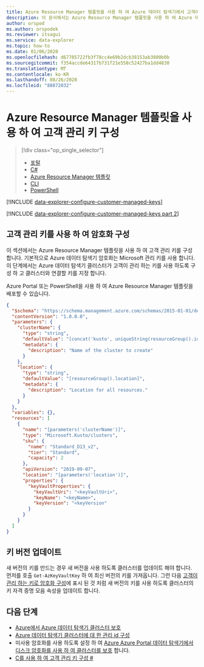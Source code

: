 ```yaml
---
title: Azure Resource Manager 템플릿을 사용 하 여 Azure 데이터 탐색기에서 고객이 관리 하는 키 구성
description: 이 문서에서는 Azure Resource Manager 템플릿을 사용 하 여 Azure 데이터 탐색기의 데이터에서 고객이 관리 하는 키 암호화를 구성 하는 방법을 설명 합니다.
author: orspod
ms.author: orspodek
ms.reviewer: itsagui
ms.service: data-explorer
ms.topic: how-to
ms.date: 01/06/2020
ms.openlocfilehash: d67705722fb3f78cc4e69b2dcb38153ab3800b0b
ms.sourcegitcommit: f354accde64317b731f21e558c52427ba1dd4830
ms.translationtype: MT
ms.contentlocale: ko-KR
ms.lasthandoff: 08/26/2020
ms.locfileid: "88872032"
---
```

# <a name="configure-customer-managed-keys-using-the-azure-resource-manager-template"></a>Azure Resource Manager 템플릿을 사용 하 여 고객 관리 키 구성

> [!div class="op_single_selector"]
> * [포털](customer-managed-keys-portal.md)
> * [C#](customer-managed-keys-csharp.md)
> * [Azure Resource Manager 템플릿](customer-managed-keys-resource-manager.md)
> * [CLI](customer-managed-keys-cli.md)
> * [PowerShell](customer-managed-keys-powershell.md)

[!INCLUDE [data-explorer-configure-customer-managed-keys](includes/data-explorer-configure-customer-managed-keys.md)]

[!INCLUDE [data-explorer-configure-customer-managed-keys part 2](includes/data-explorer-configure-customer-managed-keys-b.md)]

## <a name="configure-encryption-with-customer-managed-keys"></a>고객 관리 키를 사용 하 여 암호화 구성

이 섹션에서는 Azure Resource Manager 템플릿을 사용 하 여 고객 관리 키를 구성 합니다. 기본적으로 Azure 데이터 탐색기 암호화는 Microsoft 관리 키를 사용 합니다. 이 단계에서는 Azure 데이터 탐색기 클러스터가 고객이 관리 하는 키를 사용 하도록 구성 하 고 클러스터와 연결할 키를 지정 합니다.

Azure Portal 또는 PowerShell을 사용 하 여 Azure Resource Manager 템플릿을 배포할 수 있습니다.

```json
{
  "$schema": "https://schema.management.azure.com/schemas/2015-01-01/deploymentTemplate.json#",
  "contentVersion": "1.0.0.0",
  "parameters": {
    "clusterName": {
      "type": "string",
      "defaultValue": "[concat('kusto', uniqueString(resourceGroup().id))]",
      "metadata": {
        "description": "Name of the cluster to create"
      }
    },
    "location": {
      "type": "string",
      "defaultValue": "[resourceGroup().location]",
      "metadata": {
        "description": "Location for all resources."
      }
    }
  },
  "variables": {},
  "resources": [
    {
      "name": "[parameters('clusterName')]",
      "type": "Microsoft.Kusto/clusters",
      "sku": {
        "name": "Standard_D13_v2",
        "tier": "Standard",
        "capacity": 2
      },
      "apiVersion": "2019-09-07",
      "location": "[parameters('location')]",
      "properties": {
        "keyVaultProperties": {
          "keyVaultUri": "<keyVaultUri>",
          "keyName": "<keyName>",
          "keyVersion": "<keyVersion"
        }
      }
    }
  ]
}
```

## <a name="update-the-key-version"></a>키 버전 업데이트

새 버전의 키를 만드는 경우 새 버전을 사용 하도록 클러스터를 업데이트 해야 합니다. 먼저를 호출 `Get-AzKeyVaultKey` 하 여 최신 버전의 키를 가져옵니다. 그런 다음 [고객이 관리 하는 키로 암호화 구성](#configure-encryption-with-customer-managed-keys)에 표시 된 것 처럼 새 버전의 키를 사용 하도록 클러스터의 키 자격 증명 모음 속성을 업데이트 합니다.

## <a name="next-steps"></a>다음 단계

* [Azure에서 Azure 데이터 탐색기 클러스터 보호](security.md)
* [Azure 데이터 탐색기 클러스터에 대 한 관리 id 구성](managed-identities.md)
* 미사용 암호화를 사용 하도록 설정 하 여 [Azure Azure Portal 데이터 탐색기에서 디스크 암호화를 사용 하 여 클러스터를 보호](cluster-disk-encryption.md) 합니다.
* [C를 사용 하 여 고객 관리 키 구성 #](customer-managed-keys-csharp.md)

